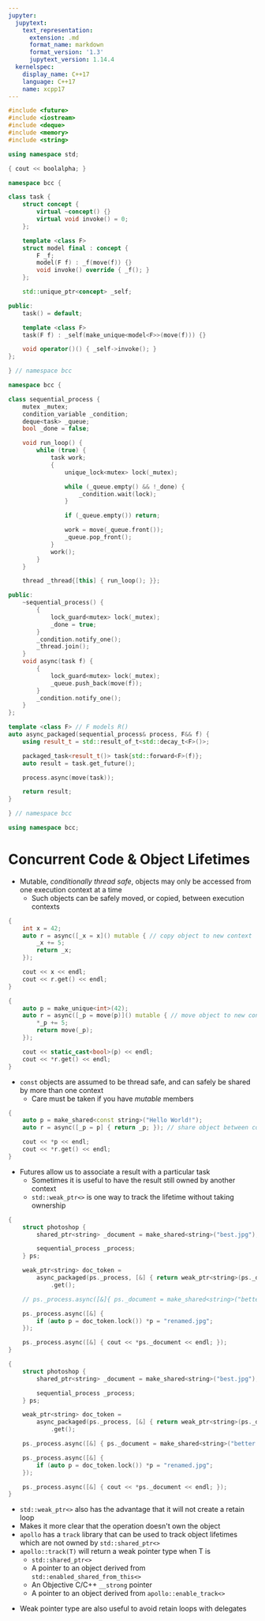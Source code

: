 ```yaml
---
jupyter:
  jupytext:
    text_representation:
      extension: .md
      format_name: markdown
      format_version: '1.3'
      jupytext_version: 1.14.4
  kernelspec:
    display_name: C++17
    language: C++17
    name: xcpp17
---
```


```c++ tags=[] slideshow={"slide_type": "skip"}
#include <future>
#include <iostream>
#include <deque>
#include <memory>
#include <string>

using namespace std;

{ cout << boolalpha; }
```

```c++ tags=[] run_control={"marked": true} slideshow={"slide_type": "skip"}
namespace bcc {

class task {
    struct concept {
        virtual ~concept() {}
        virtual void invoke() = 0;
    };

    template <class F>
    struct model final : concept {
        F _f;
        model(F f) : _f(move(f)) {}
        void invoke() override { _f(); }
    };

    std::unique_ptr<concept> _self;

public:
    task() = default;

    template <class F>
    task(F f) : _self(make_unique<model<F>>(move(f))) {}

    void operator()() { _self->invoke(); }
};

} // namespace bcc
```

```c++ slideshow={"slide_type": "skip"}
namespace bcc {

class sequential_process {
    mutex _mutex;
    condition_variable _condition;
    deque<task> _queue;
    bool _done = false;

    void run_loop() {
        while (true) {
            task work;
            {
                unique_lock<mutex> lock(_mutex);

                while (_queue.empty() && !_done) {
                    _condition.wait(lock);
                }

                if (_queue.empty()) return;

                work = move(_queue.front());
                _queue.pop_front();
            }
            work();
        }
    }

    thread _thread{[this] { run_loop(); }};

public:
    ~sequential_process() {
        {
            lock_guard<mutex> lock(_mutex);
            _done = true;
        }
        _condition.notify_one();
        _thread.join();
    }
    void async(task f) {
        {
            lock_guard<mutex> lock(_mutex);
            _queue.push_back(move(f));
        }
        _condition.notify_one();
    }
};

template <class F> // F models R()
auto async_packaged(sequential_process& process, F&& f) {
    using result_t = std::result_of_t<std::decay_t<F>()>;

    packaged_task<result_t()> task{std::forward<F>(f)};
    auto result = task.get_future();

    process.async(move(task));

    return result;
}

} // namespace bcc

using namespace bcc;
```

<!-- #region slideshow={"slide_type": "slide"} -->
# Concurrent Code & Object Lifetimes
<!-- #endregion -->

<!-- #region slideshow={"slide_type": "fragment"} -->
- Mutable, _conditionally thread safe_, objects may only be accessed from one execution context at a time
    - Such objects can be safely moved, or copied, between execution contexts
<!-- #endregion -->

<!-- #region slideshow={"slide_type": "fragment"} -->
```cpp
{
    int x = 42;
    auto r = async([_x = x]() mutable { // copy object to new context
        _x += 5;
        return _x;
    });

    cout << x << endl;
    cout << r.get() << endl;
}
```
<!-- #endregion -->

<!-- #region slideshow={"slide_type": "slide"} -->
```cpp
{
    auto p = make_unique<int>(42);
    auto r = async([_p = move(p)]() mutable { // move object to new context
        *_p += 5;
        return move(_p);
    });

    cout << static_cast<bool>(p) << endl;
    cout << *r.get() << endl;
}
```
<!-- #endregion -->

<!-- #region slideshow={"slide_type": "slide"} -->
- `const` objects are assumed to be thread safe, and can safely be shared by more than one context
    - Care must be taken if you have _mutable_ members
<!-- #endregion -->

<!-- #region slideshow={"slide_type": "fragment"} -->
```cpp
{
    auto p = make_shared<const string>("Hello World!");
    auto r = async([_p = p] { return _p; }); // share object between contexts

    cout << *p << endl;
    cout << *r.get() << endl;
}
```
<!-- #endregion -->

<!-- #region slideshow={"slide_type": "slide"} -->
- Futures allow us to associate a result with a particular task
    - Sometimes it is useful to have the result still owned by another context
    - `std::weak_ptr<>` is one way to track the lifetime without taking ownership
<!-- #endregion -->

<!-- #region slideshow={"slide_type": "slide"} -->
```cpp
{
    struct photoshop {
        shared_ptr<string> _document = make_shared<string>("best.jpg");

        sequential_process _process;
    } ps;

    weak_ptr<string> doc_token =
        async_packaged(ps._process, [&] { return weak_ptr<string>(ps._document); })
            .get();

    // ps._process.async([&]{ ps._document = make_shared<string>("better.png"); });

    ps._process.async([&] {
        if (auto p = doc_token.lock()) *p = "renamed.jpg";
    });

    ps._process.async([&] { cout << *ps._document << endl; });
}
```
<!-- #endregion -->

<!-- #region slideshow={"slide_type": "slide"} -->
```cpp
{
    struct photoshop {
        shared_ptr<string> _document = make_shared<string>("best.jpg");

        sequential_process _process;
    } ps;

    weak_ptr<string> doc_token =
        async_packaged(ps._process, [&] { return weak_ptr<string>(ps._document); })
            .get();

    ps._process.async([&] { ps._document = make_shared<string>("better.png"); });

    ps._process.async([&] {
        if (auto p = doc_token.lock()) *p = "renamed.jpg";
    });

    ps._process.async([&] { cout << *ps._document << endl; });
}
```
<!-- #endregion -->

<!-- #region slideshow={"slide_type": "slide"} -->
- `std::weak_ptr<>` also has the advantage that it will not create a retain loop
- Makes it more clear that the operation doesn't own the object
- `apollo` has a `track` library that can be used to track object lifetimes which are not owned by `std::shared_ptr<>`
- `apollo::track(T)` will return a weak pointer type when T is
    - `std::shared_ptr<>`
    - A pointer to an object derived from `std::enabled_shared_from_this<>`
    - An Objective C/C++ `__strong` pointer
    - A pointer to an object derived from `apollo::enable_track<>`
<!-- #endregion -->

<!-- #region slideshow={"slide_type": "fragment"} -->
- Weak pointer type are also useful to avoid retain loops with delegates
<!-- #endregion -->

```c++

```
